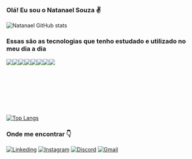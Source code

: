 ### Olá! Eu sou o Natanael Souza ✌️


![Natanael GitHub stats](https://github-readme-stats.vercel.app/api?username=Natanaels1&show_icons=true&theme=dracula)

### Essas são as tecnologias que tenho estudado e utilizado no meu dia a dia

<div style="display: flex; align-items: center; margin-bottom: 100px;">
  <img src="https://img.shields.io/badge/JavaScript-F7DF1E?style=for-the-badge&logo=javascript&logoColor=black" />
  <img src="https://img.shields.io/badge/Tailwind_CSS-38B2AC?style=for-the-badge&logo=tailwind-css&logoColor=white" />
  <img src="https://img.shields.io/badge/Bootstrap-563D7C?style=for-the-badge&logo=bootstrap&logoColor=white" />
  <img src="https://img.shields.io/badge/React-20232A?style=for-the-badge&logo=react&logoColor=61DAFB" />
  <img src="https://img.shields.io/badge/React_Native-20232A?style=for-the-badge&logo=react&logoColor=61DAFB" />
  <img src="https://img.shields.io/badge/jQuery-0769AD?style=for-the-badge&logo=jquery&logoColor=white" />
  <img src="https://img.shields.io/badge/Sass-CC6699?style=for-the-badge&logo=sass&logoColor=white" />
  <img src="https://img.shields.io/badge/TypeScript-007ACC?style=for-the-badge&logo=typescript&logoColor=white" />
</div>

<br />

[![Top Langs](https://github-readme-stats.vercel.app/api/top-langs/?username=Natanaels1&layout=compact)](https://github.com/Natanaels1/github-readme-stats)


### Onde me encontrar 👇
[![Linkeding](https://img.shields.io/badge/LinkedIn-0077B5?style=for-the-badge&logo=linkedin&logoColor=white)](https://www.linkedin.com/in/natanael-souza-4150921a4/)
[![Instagram](https://img.shields.io/badge/Instagram-E4405F?style=for-the-badge&logo=instagram&logoColor=white)](https://instagram.com/natanael_s1)
[![Discord](https://img.shields.io/badge/Discord-7289DA?style=for-the-badge&logo=discord&logoColor=white)]()
[![Gmail](https://img.shields.io/badge/Gmail-D14836?style=for-the-badge&logo=gmail&logoColor=whit)](mailto:natanaelsouza.dev@gmail.com)
